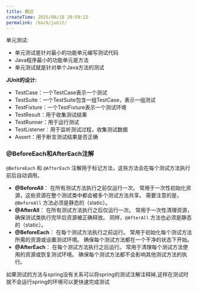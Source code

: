 ```yaml
---
title: 概述
createTime: 2025/06/18 20:59:22
permalink: /back/junit/
---
```

单元测试:
- 单元测试是针对最小的功能单元编写测试代码
- Java程序最小的功能单元是方法
- 单元测试就是针对单个Java方法的测试

**JUnit的设计:**
- TestCase：一个TestCase表示一个测试
- TestSuite：一个TestSuite包含一组TestCase，表示一组测试
- TestFixture：一个TestFixture表示一个测试环境
- TestResult：用于收集测试结果
- TestRunner：用于运行测试
- TestListener：用于监听测试过程，收集测试数据
- Assert：用于断言测试结果是否正确

### @BeforeEach和AfterEach注解

`@BeforeEach` 和 `@AfterEach` 注解用于标记方法，这些方法会在每个测试方法执行前后自动调用。

- **@BeforeAll**：
    在所有测试方法执行之前仅运行一次。
    常用于一次性初始化资源，这些资源在整个测试类中都会被多个测试方法共享。
    需要注意的是，`@BeforeAll` 方法必须是静态的（static）。
- **@AfterAll**：
    在所有测试方法执行之后仅运行一次。
    常用于一次性清理资源，确保测试类执行完毕后资源被正确释放。
    同样，`@AfterAll` 方法也必须是静态的（static）。
- **@BeforeEach**：
    在每个测试方法执行之前运行。
    常用于初始化每个测试方法所需的资源或设置测试环境。
    确保每个测试方法都在一个干净的状态下开始。
- **@AfterEach**：
    在每个测试方法执行之后运行。
    常用于清理每个测试方法使用的资源或恢复测试环境。
    确保每个测试方法都不会影响其他测试方法的执行。

如果测试的方法与spring没有关系可以将spring的测试注解注释掉,这样在测试时就不会运行spring的环境可以更快速完成测试

